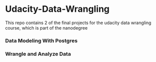 # Udacity-Data-Wrangling
This repo contains 2 of the final projects for the udacity data wrangling course, which is part of the nanodegree

### Data Modeling With Postgres

### Wrangle and Analyze Data
